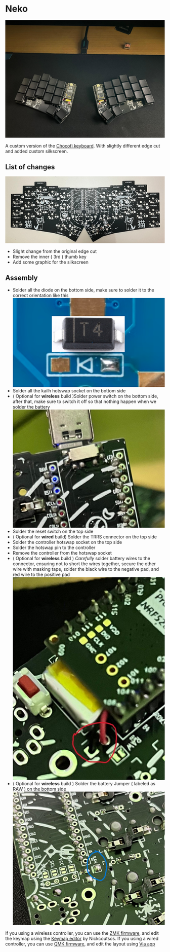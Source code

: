 # Neko

![Neko keyboard](images/frontside.jpeg)

A custom version of the [Chocofi keyboard](https://github.com/pashutk/chocofi). With slightly different edge cut and added custom silkscreen.

## List of changes

![Neko pcb](images/pcb.jpeg)

- Slight change from the original edge cut
- Remove the inner ( 3rd ) thumb key
- Add some graphic for the silkscreen

## Assembly

- Solder all the diode on the bottom side, make sure to solder it to the correct orientation like this
  ![Diode orientation](images/diodes.png)
- Solder all the kailh hotswap socket on the bottom side
- ( Optional for **wireless** build )Solder power switch on the bottom side, after that, make sure to switch it off so that nothing happen when we solder the battery
  ![Power switch](images/power-off.jpeg)
- Solder the reset switch on the top side
- ( Optional for **wired** build) Solder the TRRS connector on the top side
- Solder the controller hotswap socket on the top side
- Solder the hotswap pin to the controller
- Remove the controller from the hotswap socket
- ( Optional for **wireless** build ) _Carefully_ solder battery wires to the connector, ensuring not to short the wires together, secure the other wire with masking tape, solder the black wire to the negative pad, and red wire to the positive pad
  ![Battery socket](images/battery-connector.jpeg)
- ( Optional for **wireless** build ) Solder the battery Jumper ( labeled as RAW ) on the bottom side
  ![RAW](images/battery-raw.jpeg)

If you using a wireless controller, you can use the [ZMK firmware](https://zmk.dev), and edit the keymap using the [Keymap editor](https://nickcoutsos.github.io/keymap-editor/) by Nickcoutsos. If you using a wired controller, you can use [QMK firmware](https://qmk.fm/), and edit the layout using [Via app](https://www.caniusevia.com/)
